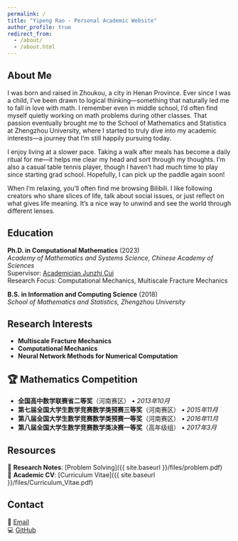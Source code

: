 ```yaml
---
permalink: /
title: "Yipeng Rao - Personal Academic Website"
author_profile: true
redirect_from: 
  - /about/
  - /about.html
---
```


## About Me

I was born and raised in Zhoukou, a city in Henan Province. Ever since I was a child, I’ve been drawn to logical thinking—something that naturally led me to fall in love with math. I remember even in middle school, I’d often find myself quietly working on math problems during other classes. That passion eventually brought me to the School of Mathematics and Statistics at Zhengzhou University, where I started to truly dive into my academic interests—a journey that I’m still happily pursuing today.

I enjoy living at a slower pace. Taking a walk after meals has become a daily ritual for me—it helps me clear my head and sort through my thoughts. I’m also a casual table tennis player, though I haven’t had much time to play since starting grad school. Hopefully, I can pick up the paddle again soon!

When I’m relaxing, you’ll often find me browsing Bilibili. I like following creators who share slices of life, talk about social issues, or just reflect on what gives life meaning. It’s a nice way to unwind and see the world through different lenses.

## Education

**Ph.D. in Computational Mathematics** (2023)  
*Academy of Mathematics and Systems Science, Chinese Academy of Sciences*  
Supervisor: [Academician Junzhi Cui](http://homepage.amss.ac.cn/research/homePage/7c98177290ea438aa989559f0e3fa4c7/myHomePage.html)  
Research Focus: Computational Mechanics, Multiscale Fracture Mechanics

**B.S. in Information and Computing Science** (2018)  
*School of Mathematics and Statistics, Zhengzhou University*

## Research Interests

- **Multiscale Fracture Mechanics**
- **Computational Mechanics** 
- **Neural Network Methods for Numerical Computation**

## 🏆 Mathematics Competition

- **全国高中数学联赛省二等奖**（河南赛区） *• 2013年10月*
- **第七届全国大学生数学竞赛数学类预赛三等奖**（河南赛区） *• 2015年11月*
- **第八届全国大学生数学竞赛数学类预赛一等奖**（河南赛区） *• 2016年11月*
- **第八届全国大学生数学竞赛数学类决赛一等奖**（高年级组） *• 2017年3月*


## Resources

🔬 **Research Notes**: [Problem Solving]({{ site.baseurl }}/files/problem.pdf)  
📄 **Academic CV**: [Curriculum Vitae]({{ site.baseurl }}/files/Curriculum_Vitae.pdf)

## Contact

📧 [Email](mailto:raoyipeng@qq.com)  
💻 [GitHub](https://github.com/sukaku-r)